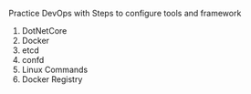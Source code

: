Practice DevOps with Steps to configure tools and framework

1. DotNetCore
2. Docker
3. etcd
4. confd
5. Linux Commands
6. Docker Registry


